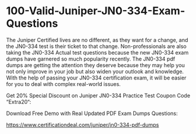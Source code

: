 # 100-Valid-Juniper-JN0-334-Exam-Questions
The Juniper Certified lives are no different, as they want for a change, and the JN0-334 test is their ticket to that change. Non-professionals are also taking the JN0-334 Actual test questions because the new JN0-334 exam dumps have garnered so much popularity recently. The JN0-334 pdf dumps are getting the attention they deserve because they may help you not only improve in your job but also widen your outlook and knowledge. With the help of passing your JN0-334 certification exam, it will be easier for you to deal with complex real-world issues.

Get 20% Special Discount on Juniper JN0-334 Practice Test Coupon Code “Extra20“:

Download Free Demo with Real Updated PDF Exam Dumps Questions:

 https://www.certificationdeal.com/juniper/jn0-334-pdf-dumps
